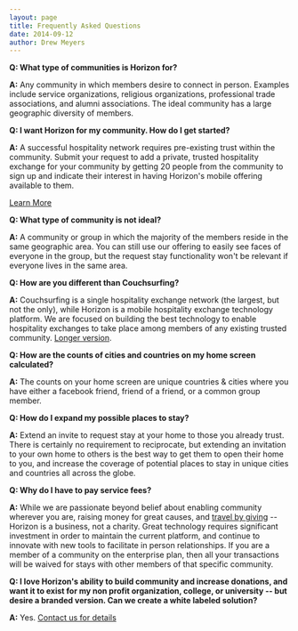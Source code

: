 ```yaml
---
layout: page
title: Frequently Asked Questions
date: 2014-09-12
author: Drew Meyers
---
```

**Q: What type of communities is Horizon for?**

**A:** Any community in which members desire to connect in person. Examples include service organizations, religious organizations, professional trade associations, and alumni associations. The ideal community has a large geographic diversity of members.

**Q: I want Horizon for my community. How do I get started?**

**A:** A successful hospitality network requires pre-existing trust within the community. Submit your request to add a private, trusted hospitality exchange for your community by getting 20 people from the community to sign up and indicate their interest in having Horizon's mobile offering available to them.

<a href="http://www.horizonapp.co/hospitality-network-setup/" class="btn btn--full">Learn More</a>

**Q: What type of community is not ideal?**

**A:** A community or group in which the majority of the members reside in the same geographic area. You can still use our offering to easily see faces of everyone in the group, but the request stay functionality won't be relevant if everyone lives in the same area.

**Q: How are you different than Couchsurfing?**

**A:** Couchsurfing is a single hospitality exchange network (the largest, but not the only), while Horizon is a mobile hospitality exchange technology platform. We are focused on building the best technology to enable hospitality exchanges to take place among members of any existing trusted community. [Longer version](http://www.horizonapp.co/blog/couchsurfing-differences/).

**Q: How are the counts of cities and countries on my home screen calculated?**

**A:** The counts on your home screen are unique countries & cities where you have either a facebook friend, friend of a friend, or a common group member.

**Q: How do I expand my possible places to stay?**

**A:** Extend an invite to request stay at your home to those you already trust. There is certainly no requirement to reciprocate, but extending an invitation to your own home to others is the best way to get them to open their home to you, and increase the coverage of potential places to stay in unique cities and countries all across the globe.

**Q: Why do I have to pay service fees?**

**A:** While we are passionate beyond belief about enabling community wherever you are, raising money for great causes, and [travel by giving](http://www.horizonapp.co/blog/travel-by-giving/) -- Horizon is a business, not a charity. Great technology requires significant investment in order to maintain the current platform, and continue to innovate with new tools to facilitate in person relationships. If you are a member of a community on the enterprise plan, then all your transactions will be waived for stays with other members of that specific community.

**Q: I love Horizon's ability to build community and increase donations, and want it to exist for my non profit organization, college, or university -- but desire a branded version. Can we create a white labeled solution?**

**A:** Yes. [Contact us for details](mailto:support@horizonapp.co)


